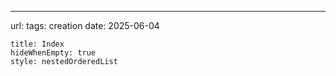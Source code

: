 ---
url:
tags:
creation date: 2025-06-04



```table-of-contents
title: Index
hideWhenEmpty: true
style: nestedOrderedList
```


